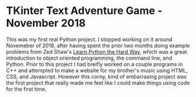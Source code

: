 # TKinter Text Adventure Game - November 2018
This was my first real Python project. I stopped working on it around Novemeber of 2018, after having spent the prior two months doing example problems from Zed Shaw's [Learn Python the Hard Way](https://learnpythonthehardway.org/), which was a great introduction to object oriented programming, the command line, and Python. Prior to this project I had breifly worked on a couple programs in C++ and attempted to make a website for my brother's music using HTML, CSS, and Javascript. However this corny, kind of embarrasing project was the first project that really made me feel like I could make things using code for the first time. 
